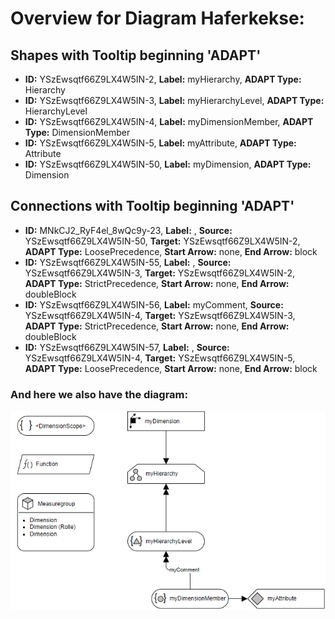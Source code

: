 # Overview for Diagram **Haferkekse**:
## Shapes with Tooltip beginning 'ADAPT'
- **ID:** YSzEwsqtf66Z9LX4W5IN-2, **Label:** myHierarchy, **ADAPT Type:** Hierarchy
- **ID:** YSzEwsqtf66Z9LX4W5IN-3, **Label:** myHierarchyLevel, **ADAPT Type:** HierarchyLevel
- **ID:** YSzEwsqtf66Z9LX4W5IN-4, **Label:** myDimensionMember, **ADAPT Type:** DimensionMember
- **ID:** YSzEwsqtf66Z9LX4W5IN-5, **Label:** myAttribute, **ADAPT Type:** Attribute
- **ID:** YSzEwsqtf66Z9LX4W5IN-50, **Label:** myDimension, **ADAPT Type:** Dimension

## Connections with Tooltip beginning 'ADAPT'
- **ID:** MNkCJ2_RyF4el_8wQc9y-23, **Label:** , **Source:** YSzEwsqtf66Z9LX4W5IN-50, **Target:** YSzEwsqtf66Z9LX4W5IN-2, **ADAPT Type:** LoosePrecedence, **Start Arrow:** none, **End Arrow:** block
- **ID:** YSzEwsqtf66Z9LX4W5IN-55, **Label:** , **Source:** YSzEwsqtf66Z9LX4W5IN-3, **Target:** YSzEwsqtf66Z9LX4W5IN-2, **ADAPT Type:** StrictPrecedence, **Start Arrow:** none, **End Arrow:** doubleBlock
- **ID:** YSzEwsqtf66Z9LX4W5IN-56, **Label:** myComment, **Source:** YSzEwsqtf66Z9LX4W5IN-4, **Target:** YSzEwsqtf66Z9LX4W5IN-3, **ADAPT Type:** StrictPrecedence, **Start Arrow:** none, **End Arrow:** doubleBlock
- **ID:** YSzEwsqtf66Z9LX4W5IN-57, **Label:** , **Source:** YSzEwsqtf66Z9LX4W5IN-4, **Target:** YSzEwsqtf66Z9LX4W5IN-5, **ADAPT Type:** LoosePrecedence, **Start Arrow:** none, **End Arrow:** block


### And here we also have the diagram:
![Diagram Haferkekse](../png/Haferkekse.png)
